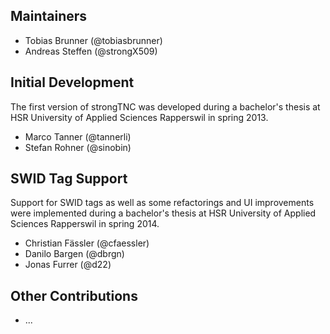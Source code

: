 Maintainers
-----------

- Tobias Brunner (@tobiasbrunner)
- Andreas Steffen (@strongX509)

Initial Development
-------------------

The first version of strongTNC was developed during a bachelor's thesis at HSR
University of Applied Sciences Rapperswil in spring 2013.

- Marco Tanner (@tannerli)
- Stefan Rohner (@sinobin)

SWID Tag Support
----------------

Support for SWID tags as well as some refactorings and UI improvements were
implemented during a bachelor's thesis at HSR University of Applied Sciences
Rapperswil in spring 2014.

- Christian Fässler (@cfaessler)
- Danilo Bargen (@dbrgn)
- Jonas Furrer (@d22)

Other Contributions
-------------------

- ...
